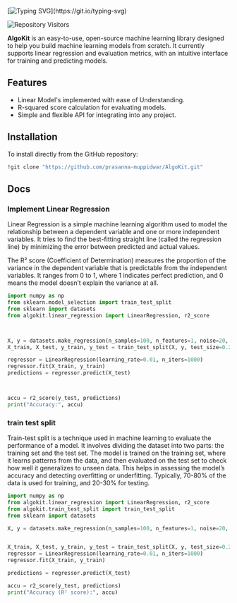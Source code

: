 [![Typing SVG](https://readme-typing-svg.herokuapp.com?font=Inter&weight=900&size=40&pause=1000&color=48cae4&center=true&vCenter=true&random=false&width=435&lines=AlgoKit!)](https://git.io/typing-svg)

![Repository Visitors](https://komarev.com/ghpvc/?username=prasanna-muppidwar&color=blue&label=Repository+Visitors)

**AlgoKit** is an easy-to-use, open-source machine learning library designed to help you build machine learning models from scratch. It currently supports linear regression and evaluation metrics, with an intuitive interface for training and predicting models.

## Features
- Linear Model's implemented with ease of Understanding.
- R-squared score calculation for evaluating models.
- Simple and flexible API for integrating into any project.

## Installation

To install directly from the GitHub repository:

```bash
!git clone "https://github.com/prasanna-muppidwar/AlgoKit.git"
```

## Docs 

### Implement Linear Regression 
Linear Regression is a simple machine learning algorithm used to model the relationship between a dependent variable and one or more independent variables. It tries to find the best-fitting straight line (called the regression line) by minimizing the error between predicted and actual values.

The R² score (Coefficient of Determination) measures the proportion of the variance in the dependent variable that is predictable from the independent variables. It ranges from 0 to 1, where 1 indicates perfect prediction, and 0 means the model doesn’t explain the variance at all.

``` python
import numpy as np
from sklearn.model_selection import train_test_split
from sklearn import datasets
from algokit.linear_regression import LinearRegression, r2_score



X, y = datasets.make_regression(n_samples=100, n_features=1, noise=20, random_state=4) 
X_train, X_test, y_train, y_test = train_test_split(X, y, test_size=0.2, random_state=1234)

regressor = LinearRegression(learning_rate=0.01, n_iters=1000)
regressor.fit(X_train, y_train)
predictions = regressor.predict(X_test)



accu = r2_score(y_test, predictions)
print("Accuracy:", accu)


```
### train test split
Train-test split is a technique used in machine learning to evaluate the performance of a model. It involves dividing the dataset into two parts: the training set and the test set. The model is trained on the training set, where it learns patterns from the data, and then evaluated on the test set to check how well it generalizes to unseen data. This helps in assessing the model’s accuracy and detecting overfitting or underfitting. Typically, 70-80% of the data is used for training, and 20-30% for testing.
```python
import numpy as np
from algokit.linear_regression import LinearRegression, r2_score
from algokit.train_test_split import train_test_split
from sklearn import datasets

X, y = datasets.make_regression(n_samples=100, n_features=1, noise=20, random_state=4)


X_train, X_test, y_train, y_test = train_test_split(X, y, test_size=0.2, random_state=1234)
regressor = LinearRegression(learning_rate=0.01, n_iters=1000)
regressor.fit(X_train, y_train)  

predictions = regressor.predict(X_test)

accu = r2_score(y_test, predictions)
print("Accuracy (R² score):", accu)

```